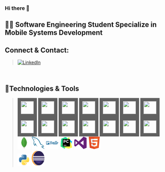 ### Hi there 👋

## :man_student: Software Engineering Student Specialize in Mobile Systems Development
 

Connect & Contact:
---
>
>
> [<img alt="LinkedIn" width="40" src="https://cdn.jsdelivr.net/gh/devicons/devicon/icons/linkedin/linkedin-original.svg" />]( https://www.linkedin.com/in/osnat-levi-8a81bb230/)


</br>

🔧Technologies & Tools
---
> <img src="https://cdn.jsdelivr.net/gh/devicons/devicon/icons/android/android-original-wordmark.svg" width="40" height="40" border="10" /> <img src="https://cdn.jsdelivr.net/gh/devicons/devicon/icons/swift/swift-original.svg" width="40" height="40" border="10" /> <img src="https://cdn.jsdelivr.net/gh/devicons/devicon/icons/java/java-original.svg" width="40" height="40" border="10" /> <img src="https://cdn.jsdelivr.net/gh/devicons/devicon/icons/c/c-line.svg" width="40" height="40" border="10" /> <img src="https://cdn.jsdelivr.net/gh/devicons/devicon/icons/javascript/javascript-plain.svg" width="40" height="40" border="10" />  <img src="https://cdn.jsdelivr.net/gh/devicons/devicon/icons/react/react-original.svg" width="40" height="40" border="10" /> <img src="https://cdn.jsdelivr.net/gh/devicons/devicon/icons/nodejs/nodejs-plain.svg" width="40" height="40" border="10" /> <img src="https://cdn.jsdelivr.net/gh/devicons/devicon/icons/html5/html5-plain-wordmark.svg" width="40" height="40" border="10" /> <img src="https://cdn.jsdelivr.net/gh/devicons/devicon/icons/figma/figma-original.svg" width="40" height="40" border="10" />
><img src="https://cdn.jsdelivr.net/gh/devicons/devicon/icons/selenium/selenium-original.svg" width="40" height="40" border="10" />
><img src="https://cdn.jsdelivr.net/gh/devicons/devicon/icons/mysql/mysql-original.svg" width="40" height="40" border="10" />
><img src="https://cdn.jsdelivr.net/gh/devicons/devicon/icons/mongodb/mongodb-original-wordmark.svg" width="40" height="40" border="10" />
><img src="https://cdn.jsdelivr.net/gh/devicons/devicon/icons/figma/figma-original.svg" width="40" height="40" border="10" />
><img src="https://cdn.jsdelivr.net/gh/devicons/devicon/icons/photoshop/photoshop-plain.svg" width="40" height="40" border="10" />
><img src="https://raw.githubusercontent.com/devicons/devicon/master/icons/mongodb/mongodb-original.svg" alt="MongoDB" width="40" height="40" />
><img src="https://raw.githubusercontent.com/devicons/devicon/master/icons/mysql/mysql-original.svg" alt="MySQL" width="40" height="40" />
><img src="https://raw.githubusercontent.com/devicons/devicon/master/icons/trello/trello-plain-wordmark.svg" alt="Bash" width="40" height="40" />
><img src="https://github.com/devicons/devicon/blob/master/icons/pycharm/pycharm-original.svg" alt="PyCharm" width="40" height="40"/>
><img src="https://github.com/devicons/devicon/blob/master/icons/visualstudio/visualstudio-plain.svg" alt="visualStudio" width="40" height="40"/>
><img src="https://github.com/devicons/devicon/blob/master/icons/html5/html5-original.svg" alt="html5" width="40" height="40"/>          
><img src="https://github.com/devicons/devicon/blob/master/icons/python/python-original.svg?raw=true" alt="python" width="40" height="40"/>
><img src="https://github.com/caidevOficial/Logos/blob/master/Lenguajes/logo-eclipse.png?raw=true" alt="Eclipse" width="40" height="50" />          


<!--


